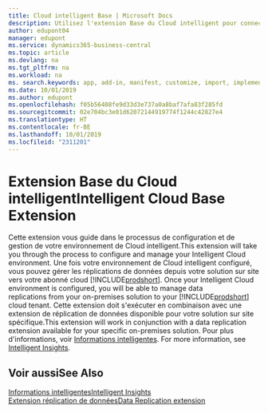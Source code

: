 ```yaml
---
title: Cloud intelligent Base | Microsoft Docs
description: Utilisez l'extension Base du Cloud intelligent pour connecter votre solution sur site à Business Central en ligne.
author: edupont04
manager: edupont
ms.service: dynamics365-business-central
ms.topic: article
ms.devlang: na
ms.tgt_pltfrm: na
ms.workload: na
ms. search.keywords: app, add-in, manifest, customize, import, implement
ms.date: 10/01/2019
ms.author: edupont
ms.openlocfilehash: f05b56408fe9d33d3e737a0a8baf7afa83f285fd
ms.sourcegitcommit: 02e704bc3e01d62072144919774f1244c42827e4
ms.translationtype: HT
ms.contentlocale: fr-BE
ms.lasthandoff: 10/01/2019
ms.locfileid: "2311201"
---
```

# <a name="intelligent-cloud-base-extension"></a><span data-ttu-id="f03e7-103">Extension Base du Cloud intelligent</span><span class="sxs-lookup"><span data-stu-id="f03e7-103">Intelligent Cloud Base Extension</span></span>

<span data-ttu-id="f03e7-104">Cette extension vous guide dans le processus de configuration et de gestion de votre environnement de Cloud intelligent.</span><span class="sxs-lookup"><span data-stu-id="f03e7-104">This extension will take you through the process to configure and manage your Intelligent Cloud environment.</span></span><span data-ttu-id="f03e7-105"> Une fois votre environnement de Cloud intelligent configuré, vous pouvez gérer les réplications de données depuis votre solution sur site vers votre abonné cloud [!INCLUDE[prodshort](includes/prodshort.md)].</span><span class="sxs-lookup"><span data-stu-id="f03e7-105"> Once your Intelligent Cloud environment is configured, you will be able to manage data replications from your on-premises solution to your [!INCLUDE[prodshort](includes/prodshort.md)] cloud tenant.</span></span> <span data-ttu-id="f03e7-106">Cette extension doit s'exécuter en combinaison avec une extension de réplication de données disponible pour votre solution sur site spécifique.</span><span class="sxs-lookup"><span data-stu-id="f03e7-106">This extension will work in conjunction with a data replication extension available for your specific on-premises solution.</span></span><span data-ttu-id="f03e7-107"> Pour plus d'informations, voir [Informations intelligentes](about-intelligent-cloud.md).</span><span class="sxs-lookup"><span data-stu-id="f03e7-107"> For more information, see [Intelligent Insights](about-intelligent-cloud.md).</span></span>  

## <a name="see-also"></a><span data-ttu-id="f03e7-108">Voir aussi</span><span class="sxs-lookup"><span data-stu-id="f03e7-108">See Also</span></span>

[<span data-ttu-id="f03e7-109">Informations intelligentes</span><span class="sxs-lookup"><span data-stu-id="f03e7-109">Intelligent Insights</span></span>](about-intelligent-cloud.md)  
[<span data-ttu-id="f03e7-110">Extension réplication de données</span><span class="sxs-lookup"><span data-stu-id="f03e7-110">Data Replication extension</span></span>](ui-extensions-data-replication.md)  
